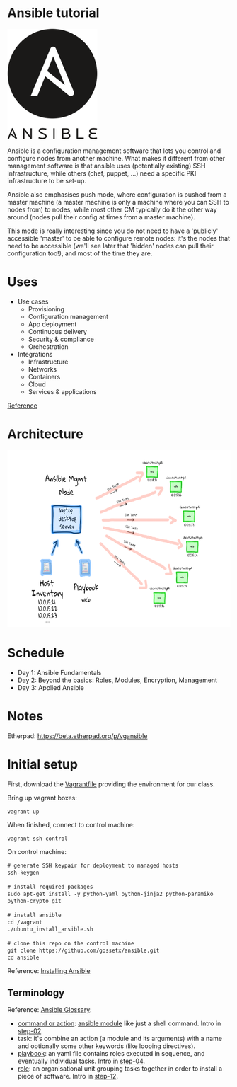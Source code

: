 # Ansible tutorial

<img height="250px" src="images/ansible.svg" />

Ansible is a configuration management software that lets you control and
configure nodes from  another machine. What makes it different from other
management software is that ansible  uses (potentially existing) SSH
infrastructure, while others (chef, puppet, ...) need a specific PKI
infrastructure to be set-up.

Ansible also emphasises push mode, where configuration is pushed from a master
machine (a master machine is only a machine where you can SSH to nodes from) to
nodes, while most other CM typically do it the other way around (nodes pull
their config at times from a master machine).

This mode is really interesting since you do not need to have a 'publicly'
accessible 'master' to be able to configure remote nodes: it's the nodes
that need to be accessible (we'll see later that 'hidden' nodes can pull their
configuration too!), and most of the time they are.


# Uses

- Use cases
    - Provisioning
    - Configuration management
    - App deployment
    - Continuous delivery
    - Security & compliance
    - Orchestration
- Integrations
    - Infrastructure
    - Networks
    - Containers
    - Cloud
    - Services & applications

[Reference](https://www.ansible.com/red-hat)


# Architecture

<img height="400px" src="images/diagram.png" />


# Schedule

- Day 1: Ansible Fundamentals
- Day 2: Beyond the basics: Roles, Modules, Encryption, Management
- Day 3: Applied Ansible


# Notes

Etherpad: https://beta.etherpad.org/p/vgansible


# Initial setup

First, download the [Vagrantfile](Vagrantfile) providing the environment for our class.


Bring up vagrant boxes:

```
vagrant up
```

When finished, connect to control machine:

```
vagrant ssh control
```

On control machine:

```
# generate SSH keypair for deployment to managed hosts
ssh-keygen

# install required packages
sudo apt-get install -y python-yaml python-jinja2 python-paramiko python-crypto git

# install ansible
cd /vagrant
./ubuntu_install_ansible.sh

# clone this repo on the control machine
git clone https://github.com/gossetx/ansible.git
cd ansible
```

Reference: [Installing Ansible](http://docs.ansible.com/ansible/intro_installation.html)


## Terminology

Reference: [Ansible Glossary](https://docs.ansible.com/ansible/glossary.html):
 - [command or action](https://docs.ansible.com/ansible/intro_adhoc.html): [ansible module](https://docs.ansible.com/ansible/modules.html) like just a shell command. Intro in [step-02](https://github.com/gossetx/ansible/tree/master/step-02).
 - task: it's combine an action (a module and its arguments) with a name and optionally some other keywords (like looping directives).
 - [playbook](https://docs.ansible.com/ansible/playbooks_intro.html): an yaml file contains roles executed in sequence, and eventually individual tasks. Intro in [step-04](https://github.com/gossetx/ansible/tree/master/step-04).
 - [role](https://docs.ansible.com/ansible/playbooks_roles.html): an organisational unit grouping tasks together in order to install a piece of software. Intro in [step-12](https://github.com/gossetx/ansible/tree/master/step-12).
